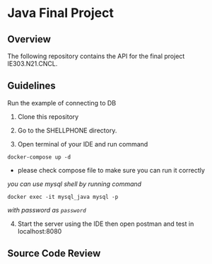 # Java Final Project

## Overview
The following repository contains the API for the final project IE303.N21.CNCL.

## Guidelines
Run the example of connecting to DB

1. Clone this repository

2. Go to the SHELLPHONE directory.

3. Open terminal of your IDE and run command

```
docker-compose up -d
```
- please check compose file to make sure you can run it correctly <br>


*you can use mysql shell by running command*
```
docker exec -it mysql_java mysql -p
```
*with password as `password`*

4. Start the server using the IDE then open postman and test in localhost:8080
## Source Code Review
